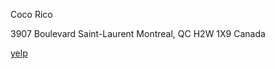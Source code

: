 Coco Rico

3907 Boulevard Saint-Laurent
Montreal, QC H2W 1X9
Canada

[yelp](https://www.yelp.com/biz/coco-rico-montréal-3?osq=Portuguese+Chicken)